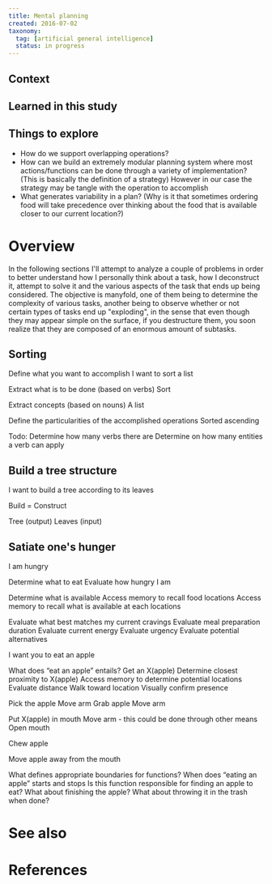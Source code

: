 ```yaml
---
title: Mental planning
created: 2016-07-02
taxonomy:
  tag: [artificial general intelligence]
  status: in progress
---
```


## Context

## Learned in this study

## Things to explore
* How do we support overlapping operations?
* How can we build an extremely modular planning system where most actions/functions can be done through a variety of implementation? (This is basically the definition of a strategy) However in our case the strategy may be tangle with the operation to accomplish
* What generates variability in a plan? (Why is it that sometimes ordering food will take precedence over thinking about the food that is available closer to our current location?)

# Overview
In the following sections I'll attempt to analyze a couple of problems in order to better understand how I personally think about a task, how I deconstruct it, attempt to solve it and the various aspects of the task that ends up being considered. The objective is manyfold, one of them being to determine the complexity of various tasks, another being to observe whether or not certain types of tasks end up "exploding", in the sense that even though they may appear simple on the surface, if you destructure them, you soon realize that they are composed of an enormous amount of subtasks.

## Sorting
Define what you want to accomplish
I want to sort a list

Extract what is to be done (based on verbs)
Sort

Extract concepts (based on nouns)
A list

Define the particularities of the accomplished operations
Sorted ascending


Todo:
Determine how many verbs there are
Determine on how many entities a verb can apply

## Build a tree structure
I want to build a tree according to its leaves

Build = Construct

Tree (output)
Leaves (input)

## Satiate one's hunger
I am hungry

Determine what to eat
Evaluate how hungry I am

Determine what is available
Access memory to recall food locations
Access memory to recall what is available at each locations

Evaluate what best matches my current cravings
Evaluate meal preparation duration
Evaluate current energy
Evaluate urgency
Evaluate potential alternatives

I want you to eat an apple

What does “eat an apple” entails?
Get an X(apple)
Determine closest proximity to X(apple)
Access memory to determine potential locations
Evaluate distance
Walk toward location
Visually confirm presence

Pick the apple
Move arm
Grab apple
Move arm

Put X(apple) in mouth
Move arm - this could be done through other means
Open mouth

Chew apple

Move apple away from the mouth

What defines appropriate boundaries for functions?
When does “eating an apple” starts and stops
Is this function responsible for finding an apple to eat?
What about finishing the apple?
What about throwing it in the trash when done?

# See also

# References
